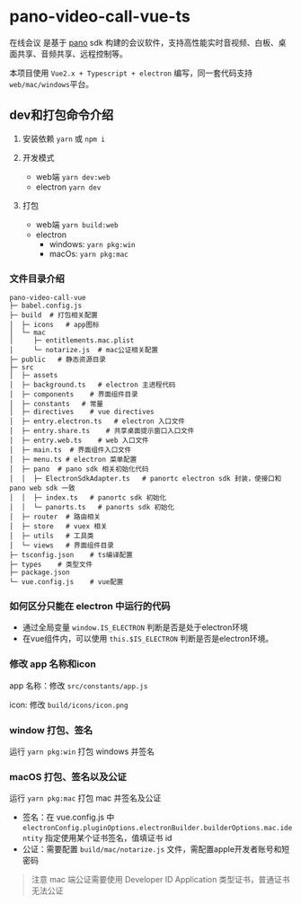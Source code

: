 # pano-video-call-vue-ts

在线会议 是基于 [pano](https://pano.video) sdk
 构建的会议软件，支持高性能实时音视频、白板、桌面共享、音频共享、远程控制等。

本项目使用 `Vue2.x + Typescript + electron` 编写，同一套代码支持 `web/mac/windows`平台。

## dev和打包命令介绍

1. 安装依赖 `yarn` 或 `npm i`

2. 开发模式
   - web端 `yarn dev:web`
   - electron `yarn dev`

3. 打包
   - web端 `yarn build:web`
   - electron
     - windows:  `yarn pkg:win`
     - macOs:  `yarn pkg:mac`

### 文件目录介绍

```
pano-video-call-vue
├─ babel.config.js
├─ build  # 打包相关配置
│  ├─ icons   # app图标
│  └─ mac
│     ├─ entitlements.mac.plist
│     └─ notarize.js  # mac公证相关配置
├─ public   # 静态资源目录
├─ src
│  ├─ assets
│  ├─ background.ts   # electron 主进程代码
│  ├─ components    # 界面组件目录
│  ├─ constants   # 常量
│  ├─ directives    # vue directives
│  ├─ entry.electron.ts   # electron 入口文件
│  ├─ entry.share.ts    # 共享桌面提示窗口入口文件
│  ├─ entry.web.ts    # web 入口文件
│  ├─ main.ts  # 界面组件入口文件
│  ├─ menu.ts # electron 菜单配置
│  ├─ pano  # pano sdk 相关初始化代码
│  │  ├─ ElectronSdkAdapter.ts   # panortc electron sdk 封装，使接口和 pano web sdk 一致 
│  │  ├─ index.ts   # panortc sdk 初始化
│  │  └─ panorts.ts   # panorts sdk 初始化
│  ├─ router  # 路由相关
│  ├─ store   # vuex 相关
│  ├─ utils   # 工具类
│  └─ views   # 界面组件目录
├─ tsconfig.json    # ts编译配置
├─ types    # 类型文件
├─ package.json
└─ vue.config.js    # vue配置
```

### 如何区分只能在 electron 中运行的代码

- 通过全局变量 `window.IS_ELECTRON` 判断是否是处于electron环境
- 在vue组件内，可以使用 `this.$IS_ELECTRON` 判断是否是electron环境。

### 修改 app 名称和icon

app 名称：修改 `src/constants/app.js`

icon: 修改 `build/icons/icon.png`

### window 打包、签名

运行 `yarn pkg:win` 打包 windows 并签名

### macOS 打包、签名以及公证

运行 `yarn pkg:mac` 打包 mac 并签名及公证

- 签名：在 vue.config.js 中 `electronConfig.pluginOptions.electronBuilder.builderOptions.mac.identity` 指定使用某个证书签名，值填证书 id
- 公证：需要配置 `build/mac/notarize.js` 文件，需配置apple开发者账号和短密码

> 注意 mac 端公证需要使用 Developer ID Application 类型证书，普通证书无法公证
